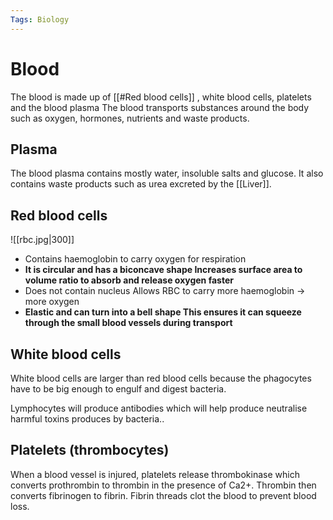 ```yaml
---
Tags: Biology
---
```

# Blood
The blood is made up of [[#Red blood cells]] , white blood cells, platelets and the blood plasma
The blood transports substances around the body such as oxygen, hormones, nutrients and waste products.
## Plasma
The blood plasma contains mostly water, insoluble salts and glucose. It also contains waste products such as urea excreted by the [[Liver]].
## Red blood cells
![[rbc.jpg|300]]
- Contains haemoglobin to carry oxygen for respiration
-  **It is circular and has a biconcave shape
	Increases surface area to volume ratio to absorb and release oxygen faster**
- Does not contain nucleus
	Allows RBC to carry more haemoglobin -> more oxygen
- **Elastic and can turn into a bell shape
	This ensures it can squeeze through the small blood vessels during transport**
	
## White blood cells
White blood cells are larger than red blood cells because the phagocytes have to be big enough to engulf and digest bacteria. 

Lymphocytes will produce antibodies which will help produce neutralise harmful toxins produces by bacteria..

## Platelets (thrombocytes)
When a blood vessel is injured, platelets release thrombokinase which converts prothrombin to thrombin in the presence of Ca2+. Thrombin then converts fibrinogen to fibrin. Fibrin threads clot the blood to prevent blood loss.
